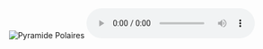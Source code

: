 <!DOCTYPE html>
<html>
<head>
  <meta charset="UTF-8">
  <title>Titre de votre site</title>
  <link rel="stylesheet" href="style.css"> <!-- Lien vers votre feuille de style CSS -->
</head>
<body>
  <header>
<img src="C:\Users\norma\Documents\David\Firefly ice blocks in the form of the Great Pyramid of Giza with aurora borealis 82597.jpg" alt="Pyramide Polaires">
    <audio src="C:\Users\norma\Documents\David\AI_Test_Kitchen_classical_fire__iceland 0.wav" controls>
</audio>

  </header>

  <main>
    <!-- Contenu principal de votre site -->
  </main>

  <footer>
    <!-- Contenu du pied de page (informations de contact, liens, etc.) -->
  </footer>

  <script src="script.js"></script> <!-- Lien vers votre script JavaScript -->
</body>
</html>

